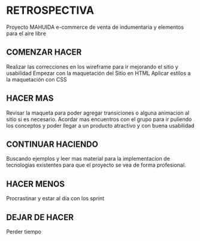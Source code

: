 # RETROSPECTIVA

Proyecto MAHUIDA e-commerce de venta de indumentaria y elementos para el aire libre

## COMENZAR HACER

Realizar las correcciones en los wireframe para ir mejorando el sitio y usabilidad
Empezar con la maquetación del Sitio en HTML
Aplicar estilos a la maquetación con CSS

## HACER MAS
Revisar la maqueta para poder agregar transiciones o alguna animacion al sitio si es necesario.
Acordar mas encuentros con el grupo para ir puliendo los conceptos y poder llegar a un producto atractivo y con buena usabilidad

## CONTINUAR HACIENDO
Buscando ejemplos y leer mas material para la implementacion de tecnologias existentes para que el proyecto se vea de forma profesional.

## HACER MENOS 
Procrastinar y estar al día con los sprint

## DEJAR DE HACER
Perder tiempo
